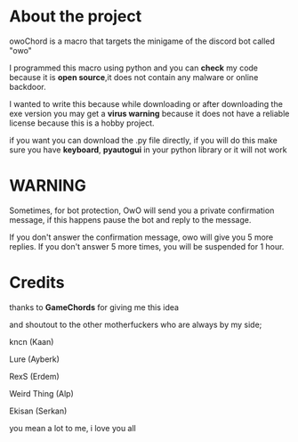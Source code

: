 # About the project


owoChord is a macro that targets the minigame of the discord bot called "owo"

I programmed this macro using python
and you can **check** my code because it is **open source**,it does not contain any malware or online backdoor.

I wanted to write this because while downloading or after downloading the exe version you may get a **virus warning**
because it does not have a reliable license because this is a hobby project.

if you want you can download the .py file directly, if you will do this make sure you have **keyboard**, **pyautogui** in your python library or it will not work


# WARNING

Sometimes, for bot protection, OwO will send you a private confirmation message, if this happens pause the bot and reply to the message.

If you don't answer the confirmation message, owo will give you 5 more replies. If you don't answer 5 more times, you will be suspended for 1 hour.



# Credits

thanks to **GameChords** for giving me this idea

and shoutout to the other motherfuckers who are always by my side;

kncn             (Kaan)

Lure             (Ayberk)

RexS             (Erdem)

Weird Thing      (Alp)

Ekisan           (Serkan)



you mean a lot to me, i love you all
